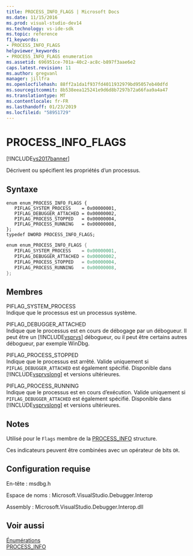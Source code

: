 ```yaml
---
title: PROCESS_INFO_FLAGS | Microsoft Docs
ms.date: 11/15/2016
ms.prod: visual-studio-dev14
ms.technology: vs-ide-sdk
ms.topic: reference
f1_keywords:
- PROCESS_INFO_FLAGS
helpviewer_keywords:
- PROCESS_INFO_FLAGS enumeration
ms.assetid: 696951ce-701a-40c2-ac8c-b897f3aae6e2
caps.latest.revision: 11
ms.author: gregvanl
manager: jillfra
ms.openlocfilehash: 88ff2a1da1f937fd4011932979bd95057eb40dfd
ms.sourcegitcommit: 8b538eea125241e9d6d8b7297b72a66faa9a4a47
ms.translationtype: MT
ms.contentlocale: fr-FR
ms.lasthandoff: 01/23/2019
ms.locfileid: "58951729"
---
```

# <a name="processinfoflags"></a>PROCESS_INFO_FLAGS
[!INCLUDE[vs2017banner](../../../includes/vs2017banner.md)]

Décrivent ou spécifient les propriétés d’un processus.  
  
## <a name="syntax"></a>Syntaxe  
  
```cpp#  
enum enum_PROCESS_INFO_FLAGS {   
   PIFLAG_SYSTEM_PROCESS    = 0x00000001,  
   PIFLAG_DEBUGGER_ATTACHED = 0x00000002,  
   PIFLAG_PROCESS_STOPPED   = 0x00000004,  
   PIFLAG_PROCESS_RUNNING   = 0x00000008,  
};  
typedef DWORD PROCESS_INFO_FLAGS;  
```  
  
```csharp  
enum enum_PROCESS_INFO_FLAGS {   
   PIFLAG_SYSTEM_PROCESS    = 0x00000001,  
   PIFLAG_DEBUGGER_ATTACHED = 0x00000002,  
   PIFLAG_PROCESS_STOPPED   = 0x00000004,  
   PIFLAG_PROCESS_RUNNING   = 0x00000008,  
};  
```  
  
## <a name="members"></a>Membres  
 PIFLAG_SYSTEM_PROCESS  
 Indique que le processus est un processus système.  
  
 PIFLAG_DEBUGGER_ATTACHED  
 Indique que le processus est en cours de débogage par un débogueur. Il peut être un [!INCLUDE[vsprvs](../../../includes/vsprvs-md.md)] débogueur, ou il peut être certains autres débogueur, par exemple WinDbg.  
  
 PIFLAG_PROCESS_STOPPED  
 Indique que le processus est arrêté. Valide uniquement si `PIFLAG_DEBUGGER_ATTACHED` est également spécifié. Disponible dans [!INCLUDE[vsprvslong](../../../includes/vsprvslong-md.md)] et versions ultérieures.  
  
 PIFLAG_PROCESS_RUNNING  
 Indique que le processus est en cours d’exécution. Valide uniquement si `PIFLAG_DEBUGGER_ATTACHED` est également spécifié. Disponible dans [!INCLUDE[vsprvslong](../../../includes/vsprvslong-md.md)] et versions ultérieures.  
  
## <a name="remarks"></a>Notes  
 Utilisé pour le `Flags` membre de la [PROCESS_INFO](../../../extensibility/debugger/reference/process-info.md) structure.  
  
 Ces indicateurs peuvent être combinées avec un opérateur de bits `OR`.  
  
## <a name="requirements"></a>Configuration requise  
 En-tête : msdbg.h  
  
 Espace de noms : Microsoft.VisualStudio.Debugger.Interop  
  
 Assembly : Microsoft.VisualStudio.Debugger.Interop.dll  
  
## <a name="see-also"></a>Voir aussi  
 [Énumérations](../../../extensibility/debugger/reference/enumerations-visual-studio-debugging.md)   
 [PROCESS_INFO](../../../extensibility/debugger/reference/process-info.md)
